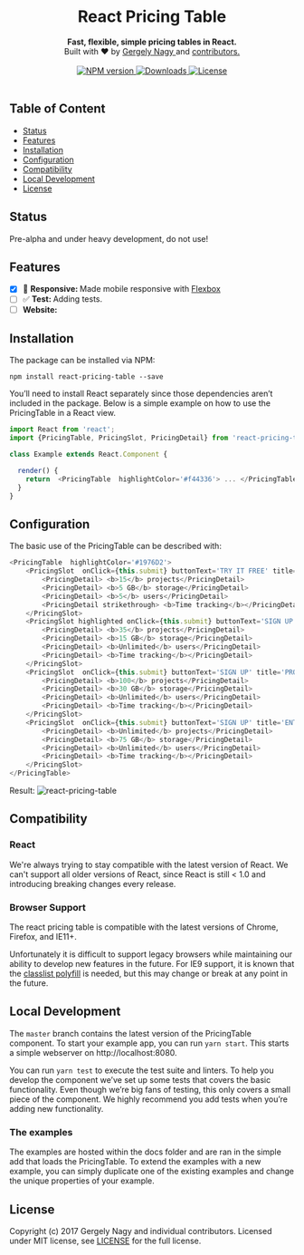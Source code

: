 <h1 align="center">React Pricing Table</h1>

<div align="center">
  <strong>Fast, flexible, simple pricing tables in React.</strong>
</div>

<div align="center">
    Built with ❤︎ by <a href="https://www.linkedin.com/in/gergely-nagy-9a8198117/">Gergely Nagy </a> and <a href=""> contributors. </a>
</div>

<br />

<div align="center">
  <!-- NPM version -->
  <a href="https://www.npmjs.com/package/react-pricing-table">
    <img src="https://badge.fury.io/js/react-pricing-table.svg" alt="NPM version" />
  </a>
  <!-- Downloads -->
  <a href="https://www.npmjs.com/package/react-pricing-table">
    <img src="https://img.shields.io/npm/dm/react-pricing-table.svg?style=flat" alt="Downloads" />
  </a>
  <!-- License-->
  <a href="https://github.com/gergely-nagy/react-pricing-table/blob/master/LICENSE">
    <img src="https://img.shields.io/badge/license-MIT-blue.svg?style=flat" alt="License" />
  </a>
</div>
<br />



## Table of Content
- [Status](#status)
- [Features](#features)
- [Installation](#installation)
- [Configuration](#configuration)
- [Compatibility](#compatibility)
- [Local Development](#localdevelopment)
- [License](#license)


## Status
Pre-alpha and under heavy development, do not use!


## Features
- [x] :iphone: <strong>Responsive: </strong> Made mobile responsive with [Flexbox](https://developer.mozilla.org/en-US/docs/Web/CSS/CSS_Flexible_Box_Layout)
- [ ] :white_check_mark: <strong>Test: </strong> Adding tests.
- [ ] <strong>Website: </strong>

## Installation

The package can be installed via NPM:

```
npm install react-pricing-table --save
```

You’ll need to install React separately since those dependencies aren’t included in the package. Below is a simple example on how to use the PricingTable in a React view.

```js
import React from 'react';
import {PricingTable, PricingSlot, PricingDetail} from 'react-pricing-table';

class Example extends React.Component {

  render() {
    return  <PricingTable  highlightColor='#f44336'> ... </PricingTable>
  }
}
```

## Configuration

The basic use of the PricingTable can be described with:

```js
<PricingTable  highlightColor='#1976D2'>
    <PricingSlot  onClick={this.submit} buttonText='TRY IT FREE' title='FREE' priceText='$0/month'>
        <PricingDetail> <b>15</b> projects</PricingDetail>
        <PricingDetail> <b>5 GB</b> storage</PricingDetail>
        <PricingDetail> <b>5</b> users</PricingDetail>
        <PricingDetail strikethrough> <b>Time tracking</b></PricingDetail>
    </PricingSlot>
    <PricingSlot highlighted onClick={this.submit} buttonText='SIGN UP' title='BASIC' priceText='$24/month'>
        <PricingDetail> <b>35</b> projects</PricingDetail>
        <PricingDetail> <b>15 GB</b> storage</PricingDetail>
        <PricingDetail> <b>Unlimited</b> users</PricingDetail>
        <PricingDetail> <b>Time tracking</b></PricingDetail>
    </PricingSlot>
    <PricingSlot  onClick={this.submit} buttonText='SIGN UP' title='PROFESSIONAL' priceText='$99/month'>
        <PricingDetail> <b>100</b> projects</PricingDetail>
        <PricingDetail> <b>30 GB</b> storage</PricingDetail>
        <PricingDetail> <b>Unlimited</b> users</PricingDetail>
        <PricingDetail> <b>Time tracking</b></PricingDetail>
    </PricingSlot>
    <PricingSlot  onClick={this.submit} buttonText='SIGN UP' title='ENTERPRISE' priceText='$200/month'>
        <PricingDetail> <b>Unlimited</b> projects</PricingDetail>
        <PricingDetail> <b>75 GB</b> storage</PricingDetail>
        <PricingDetail> <b>Unlimited</b> users</PricingDetail>
        <PricingDetail> <b>Time tracking</b></PricingDetail>
    </PricingSlot>
</PricingTable>
```

Result:
![react-pricing-table](http://i.imgur.com/nScph1f.png)

## Compatibility

### React

We're always trying to stay compatible with the latest version of React. We can't support all older versions of React, since React is still < 1.0 and introducing breaking changes every release.

### Browser Support

The react pricing table is compatible with the latest versions of Chrome, Firefox, and IE11+.

Unfortunately it is difficult to support legacy browsers while maintaining our ability to develop new features in the future.  For IE9 support, it is known that the [classlist polyfill](https://www.npmjs.com/package/classlist-polyfill) is needed, but this may change or break at any point in the future.

## Local Development

The `master` branch contains the latest version of the PricingTable component. To start your example app, you can run `yarn start`. This starts a simple webserver on http://localhost:8080.

You can run `yarn test` to execute the test suite and linters. To help you develop the component we’ve set up some tests that covers the basic functionality. Even though we’re big fans of testing, this only covers a small piece of the component. We highly recommend you add tests when you’re adding new functionality.

### The examples
The examples are hosted within the docs folder and are ran in the simple add that loads the PricingTable. To extend the examples with a new example, you can simply duplicate one of the existing examples and change the unique properties of your example.


## License

Copyright (c) 2017 Gergely Nagy and individual contributors. Licensed under MIT license, see [LICENSE](LICENSE) for the full license.
